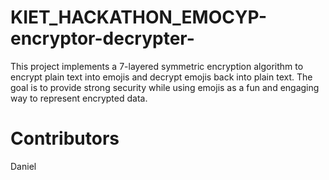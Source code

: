 # KIET_HACKATHON_EMOCYP-encryptor-decrypter-
This project implements a 7-layered symmetric encryption algorithm to encrypt plain text into emojis and decrypt emojis back into plain text. The goal is to provide strong security while using emojis as a fun and engaging way to represent encrypted data.

# Contributors
Daniel
